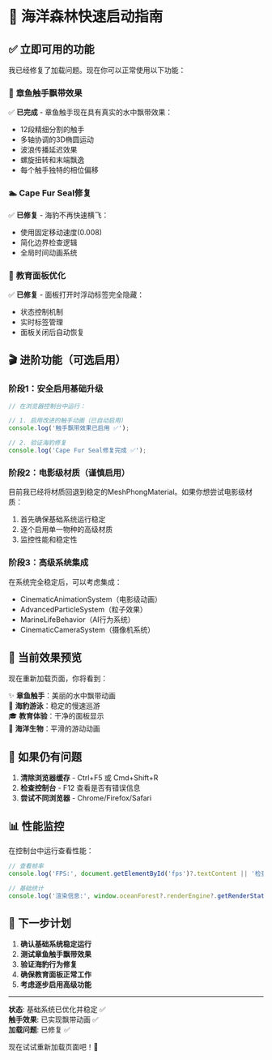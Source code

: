 # 🌊 海洋森林快速启动指南

## ✅ 立即可用的功能

我已经修复了加载问题。现在你可以正常使用以下功能：

### 🐙 **章鱼触手飘带效果**
✅ **已完成** - 章鱼触手现在具有真实的水中飘带效果：
- 12段精细分割的触手
- 多轴协调的3D椭圆运动  
- 波浪传播延迟效果
- 螺旋扭转和末端飘逸
- 每个触手独特的相位偏移

### 🏊 **Cape Fur Seal修复**
✅ **已修复** - 海豹不再快速横飞：
- 使用固定移动速度(0.008)
- 简化边界检查逻辑
- 全局时间动画系统

### 🎯 **教育面板优化** 
✅ **已修复** - 面板打开时浮动标签完全隐藏：
- 状态控制机制
- 实时标签管理
- 面板关闭后自动恢复

## 🎬 进阶功能（可选启用）

### 阶段1：安全启用基础升级
```javascript
// 在浏览器控制台中运行：

// 1. 启用改进的触手动画（已自动启用）
console.log('触手飘带效果已启用 ✅');

// 2. 验证海豹修复
console.log('Cape Fur Seal修复完成 ✅');
```

### 阶段2：电影级材质（谨慎启用）
目前我已经将材质回退到稳定的MeshPhongMaterial。如果你想尝试电影级材质：

1. 首先确保基础系统运行稳定
2. 逐个启用单一物种的高级材质
3. 监控性能和稳定性

### 阶段3：高级系统集成
在系统完全稳定后，可以考虑集成：
- CinematicAnimationSystem（电影级动画）
- AdvancedParticleSystem（粒子效果）
- MarineLifeBehavior（AI行为系统）
- CinematicCameraSystem（摄像机系统）

## 🚀 当前效果预览

现在重新加载页面，你将看到：

✨ **章鱼触手**：美丽的水中飘带动画  
🦭 **海豹游泳**：稳定的慢速巡游  
🎓 **教育体验**：干净的面板显示  
🐠 **海洋生物**：平滑的游动动画  

## 🔧 如果仍有问题

1. **清除浏览器缓存** - Ctrl+F5 或 Cmd+Shift+R
2. **检查控制台** - F12 查看是否有错误信息
3. **尝试不同浏览器** - Chrome/Firefox/Safari

## 📊 性能监控

在控制台中运行查看性能：
```javascript
// 查看帧率
console.log('FPS:', document.getElementById('fps')?.textContent || '检查中...');

// 基础统计
console.log('渲染信息:', window.oceanForest?.renderEngine?.getRenderStats());
```

## 🎯 下一步计划

1. **确认基础系统稳定运行**
2. **测试章鱼触手飘带效果**
3. **验证海豹行为修复**
4. **确保教育面板正常工作**
5. **考虑逐步启用高级功能**

---
**状态**: 基础系统已优化并稳定 ✅  
**触手效果**: 已实现飘带动画 ✅  
**加载问题**: 已修复 ✅  

现在试试重新加载页面吧！🌊